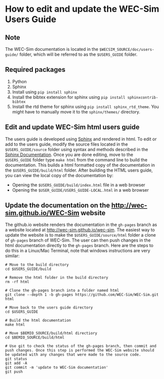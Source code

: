 # How to edit and update the WEC-Sim Users Guide
## Note
The WEC-Sim documentation is located in the ``$WECSIM_SOURCE/doc/users-guide/`` folder, which will be referred to as the ``$USERS_GUIDE`` folder.

## Required packages
1. Python
1. Sphinx
  1. Install using ``pip install sphinx``
  1. Install the bibtex extension for sphinx using ``pip install sphinxcontrib-bibtex``
  1. Install the rtd theme for sphinx using ``pip install sphinx_rtd_theme``. You might have to manually move it to the ``sphinx/themes/`` directory.

## Edit and update WEC-Sim html users guide
The users guide is developed using [Sphinx](http://sphinx-doc.org/) and rendered in html. To edit or add to the users guide, modify the source files located in the ``$USERS_GUIDE/source`` folder using syntax and methods described in the [Sphinx Documentation](http://sphinx-doc.org/contents.html). Once you are done editing, move to the ``$USERS_GUIDE`` folder type ``make html`` from the command line to build the documentation. This builds a html formatted copy of the documentation in the ``$USERS_GUIDE/build/html`` folder. After building the HTML users guide, you can view the local copy of the documentation by:
  * Opening the ``$USERS_GUIDE/build/index.html`` file in a web browser
  * Opening the ``$USER_GUIDE/USERS_GUIDE-LOCAL.html`` in a web browser

## Update the documentation on the http://wec-sim.github.io/WEC-Sim website
The github.io website renders the documentation in the ``gh-pages`` branch as a website located at http://wec-sim.github.io/wec-sim. The easiest way to update the website is to make the ``$USERS_GUIDE/source/html`` folder a clone of ``gh-pages`` branch of WEC-Sim. The user can then push changes in the html documentation directly to the ``gh-pages`` branch. Here are the steps to do this in a Linux/Mac Terminal, note that windows instructions are very similar:

  ```Shell
  # Move to the build directory
  cd $USERS_GUIDE/build

  # Remove the html folder in the build directory
  rm -rf html

  # Clone the gh-pages branch into a folder named html
  git clone --depth 1 -b gh-pages https://github.com/WEC-Sim/WEC-Sim.git html

  # Move back to the users guide directory
  cd $USERS_GUIDE

  # Build the html documentation
  make html

  # Move $BEMIO_SOURCE/build/html directiory
  cd $BEMIO_SOURCE/build/html

  # Use git to check the status of the gh-pages branch, then commit and push changes. Once this step is performed the WEC-Sim website should be updated with any changes that were made to the source code.
  git status
  git add -A
  git commit -m 'update to WEC-Sim documentation'
  git push
  ```